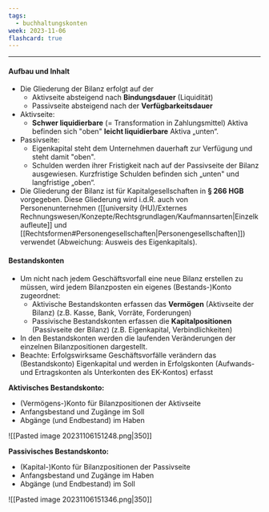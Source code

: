 ```yaml
---
tags:
  - buchhaltungskonten
week: 2023-11-06
flashcard: true
---
```

***

#### Aufbau und Inhalt
- Die Gliederung der Bilanz erfolgt auf der
	- Aktivseite absteigend nach **Bindungsdauer** (Liquidität)
	- Passivseite absteigend nach der **Verfügbarkeitsdauer**
- Aktivseite:
	- **Schwer liquidierbare** (= Transformation in Zahlungsmittel) Aktiva befinden sich "oben" **leicht liquidierbare** Aktiva „unten“.
- Passivseite:
	- Eigenkapital steht dem Unternehmen dauerhaft zur Verfügung und steht damit "oben".
	- Schulden werden ihrer Fristigkeit nach auf der Passivseite der Bilanz ausgewiesen. Kurzfristige Schulden befinden sich „unten" und langfristige „oben“.
- Die Gliederung der Bilanz ist für Kapitalgesellschaften in **§ 266 HGB** vorgegeben. Diese Gliederung wird i.d.R. auch von Personenunternehmen ([[university (HU)/Externes Rechnungswesen/Konzepte/Rechtsgrundlagen/Kaufmannsarten|Einzelkaufleute]] und [[Rechtsformen#Personengesellschaften|Personengesellschaften]]) verwendet (Abweichung: Ausweis des Eigenkapitals).

#### Bestandskonten
- Um nicht nach jedem Geschäftsvorfall eine neue Bilanz erstellen zu müssen, wird jedem Bilanzposten ein eigenes (Bestands-)Konto zugeordnet:
	- Aktivische Bestandskonten erfassen das **Vermögen** (Aktivseite der Bilanz) (z.B. Kasse, Bank, Vorräte, Forderungen)
	- Passivische Bestandskonten erfassen die **Kapitalpositionen** (Passivseite der Bilanz) (z.B. Eigenkapital, Verbindlichkeiten)
- In den Bestandskonten werden die laufenden Veränderungen der einzelnen Bilanzpositionen dargestellt.
- Beachte: Erfolgswirksame Geschäftsvorfälle verändern das (Bestandskonto) Eigenkapital und werden in Erfolgskonten (Aufwands- und Ertragskonten als Unterkonten des EK-Kontos) erfasst

**Aktivisches Bestandskonto:**
- (Vermögens-)Konto für Bilanzpositionen der Aktivseite
- Anfangsbestand und Zugänge im Soll
- Abgänge (und Endbestand) im Haben

![[Pasted image 20231106151248.png|350]]

**Passivisches Bestandskonto:**
- (Kapital-)Konto für Bilanzpositionen der Passivseite
- Anfangsbestand und Zugänge im Haben
- Abgänge (und Endbestand) im Soll

![[Pasted image 20231106151346.png|350]]

